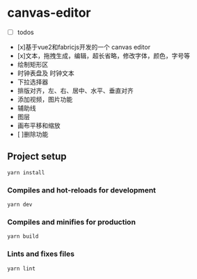 # canvas-editor
- [ ] todos
- [x]基于vue2和fabricjs开发的一个 canvas editor
- [x]文本，拖拽生成，编辑，超长省略，修改字体，颜色，字号等
- 绘制矩形区
- 时钟表盘及 时钟文本
- 下拉选择器
- 排版对齐，左、右、居中、水平、垂直对齐
- 添加视频，图片功能
- 辅助线
- 图层
- 画布平移和缩放
- [ ]删除功能
## Project setup
```
yarn install
```

### Compiles and hot-reloads for development
```
yarn dev
```

### Compiles and minifies for production
```
yarn build
```

### Lints and fixes files
```
yarn lint
```

